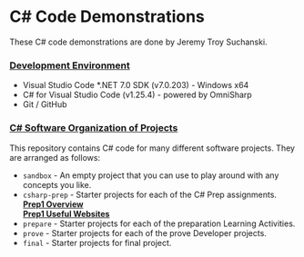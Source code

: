 # C# Code Demonstrations
These C# code demonstrations are done by Jeremy Troy Suchanski.
### <ins> Development Environment </ins>

* Visual Studio Code
*.NET 7.0 SDK (v7.0.203) - Windows x64
* C# for Visual Studio Code (v1.25.4) - powered by OmniSharp
* Git / GitHub

### <ins> C# Software Organization of Projects </ins>
This repository contains C# code for many different software projects. They are arranged as follows:

* `sandbox` - An empty project that you can use to play around with any concepts you like.
* `csharp-prep` - Starter projects for each of the C# Prep assignments. <br>
<ins> **Prep1 Overview** </ins> <br>
<ins> **Prep1 Useful Websites** </ins>
* `prepare` - Starter projects for each of the preparation Learning Activities.
* `prove` - Starter projects for each of the prove Developer projects.
* `final` - Starter projects for final project.
